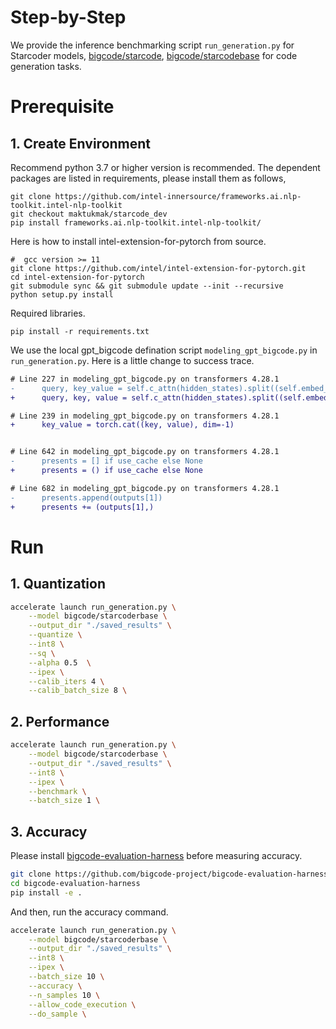 # Step-by-Step
We provide the inference benchmarking script `run_generation.py` for Starcoder models, [bigcode/starcode](https://huggingface.co/bigcode/starcoder), [bigcode/starcodebase](https://huggingface.co/bigcode/starcoderbase) for code generation tasks. 


# Prerequisite​
## 1. Create Environment​
Recommend python 3.7 or higher version is recommended. The dependent packages are listed in requirements, please install them as follows,

```shell
git clone https://github.com/intel-innersource/frameworks.ai.nlp-toolkit.intel-nlp-toolkit
git checkout maktukmak/starcode_dev
pip install frameworks.ai.nlp-toolkit.intel-nlp-toolkit/
```
Here is how to install intel-extension-for-pytorch from source.
```shell
#  gcc version >= 11
git clone https://github.com/intel/intel-extension-for-pytorch.git
cd intel-extension-for-pytorch
git submodule sync && git submodule update --init --recursive
python setup.py install
```

Required libraries.
```shell
pip install -r requirements.txt
```

We use the local gpt_bigcode defination script `modeling_gpt_bigcode.py` in `run_generation.py`. Here is a little change to success trace.
```diff
# Line 227 in modeling_gpt_bigcode.py on transformers 4.28.1
-      query, key_value = self.c_attn(hidden_states).split((self.embed_dim, 2 * self.kv_dim), dim=2)
+      query, key, value = self.c_attn(hidden_states).split((self.embed_dim, self.kv_dim, self.kv_dim), dim=2)

# Line 239 in modeling_gpt_bigcode.py on transformers 4.28.1
+      key_value = torch.cat((key, value), dim=-1)


# Line 642 in modeling_gpt_bigcode.py on transformers 4.28.1
-      presents = [] if use_cache else None
+      presents = () if use_cache else None

# Line 682 in modeling_gpt_bigcode.py on transformers 4.28.1
-      presents.append(outputs[1])
+      presents += (outputs[1],)

```


# Run

## 1. Quantization
``` bash
accelerate launch run_generation.py \
    --model bigcode/starcoderbase \
    --output_dir "./saved_results" \
    --quantize \
    --int8 \
    --sq \
    --alpha 0.5  \
    --ipex \
    --calib_iters 4 \
    --calib_batch_size 8 \
```

## 2. Performance
```bash
accelerate launch run_generation.py \
    --model bigcode/starcoderbase \
    --output_dir "./saved_results" \
    --int8 \
    --ipex \
    --benchmark \
    --batch_size 1 \
```

## 3. Accuracy
Please install [bigcode-evaluation-harness](https://github.com/bigcode-project/bigcode-evaluation-harness) before measuring accuracy.
```bash
git clone https://github.com/bigcode-project/bigcode-evaluation-harness.git
cd bigcode-evaluation-harness
pip install -e .
```
And then, run the accuracy command.
```bash
accelerate launch run_generation.py \
    --model bigcode/starcoderbase \
    --output_dir "./saved_results" \
    --int8 \
    --ipex \
    --batch_size 10 \
    --accuracy \
    --n_samples 10 \
    --allow_code_execution \
    --do_sample \
```

